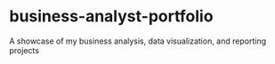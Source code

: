 # business-analyst-portfolio
A showcase of my business analysis, data visualization, and reporting projects
